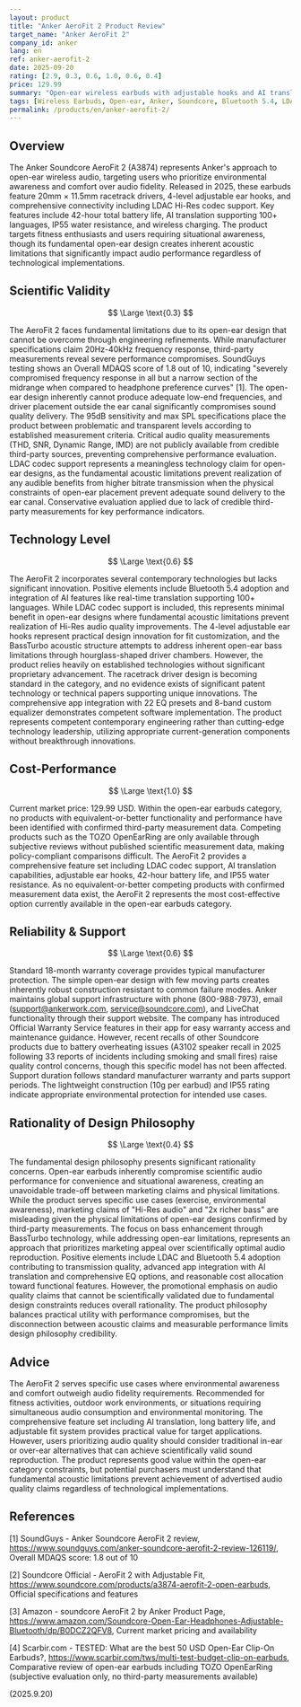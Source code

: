 ```yaml
---
layout: product
title: "Anker AeroFit 2 Product Review"
target_name: "Anker AeroFit 2"
company_id: anker
lang: en
ref: anker-aerofit-2
date: 2025-09-20
rating: [2.9, 0.3, 0.6, 1.0, 0.6, 0.4]
price: 129.99
summary: "Open-ear wireless earbuds with adjustable hooks and AI translation features, fundamentally compromised by open-ear design limitations that prevent scientifically valid audio performance despite comprehensive feature set"
tags: [Wireless Earbuds, Open-ear, Anker, Soundcore, Bluetooth 5.4, LDAC, AI Translation]
permalink: /products/en/anker-aerofit-2/
---
```


## Overview

The Anker Soundcore AeroFit 2 (A3874) represents Anker's approach to open-ear wireless audio, targeting users who prioritize environmental awareness and comfort over audio fidelity. Released in 2025, these earbuds feature 20mm × 11.5mm racetrack drivers, 4-level adjustable ear hooks, and comprehensive connectivity including LDAC Hi-Res codec support. Key features include 42-hour total battery life, AI translation supporting 100+ languages, IP55 water resistance, and wireless charging. The product targets fitness enthusiasts and users requiring situational awareness, though its fundamental open-ear design creates inherent acoustic limitations that significantly impact audio performance regardless of technological implementations.

## Scientific Validity

$$ \Large \text{0.3} $$

The AeroFit 2 faces fundamental limitations due to its open-ear design that cannot be overcome through engineering refinements. While manufacturer specifications claim 20Hz-40kHz frequency response, third-party measurements reveal severe performance compromises. SoundGuys testing shows an Overall MDAQS score of 1.8 out of 10, indicating "severely compromised frequency response in all but a narrow section of the midrange when compared to headphone preference curves" [1]. The open-ear design inherently cannot produce adequate low-end frequencies, and driver placement outside the ear canal significantly compromises sound quality delivery. The 95dB sensitivity and max SPL specifications place the product between problematic and transparent levels according to established measurement criteria. Critical audio quality measurements (THD, SNR, Dynamic Range, IMD) are not publicly available from credible third-party sources, preventing comprehensive performance evaluation. LDAC codec support represents a meaningless technology claim for open-ear designs, as the fundamental acoustic limitations prevent realization of any audible benefits from higher bitrate transmission when the physical constraints of open-ear placement prevent adequate sound delivery to the ear canal. Conservative evaluation applied due to lack of credible third-party measurements for key performance indicators.

## Technology Level

$$ \Large \text{0.6} $$

The AeroFit 2 incorporates several contemporary technologies but lacks significant innovation. Positive elements include Bluetooth 5.4 adoption and integration of AI features like real-time translation supporting 100+ languages. While LDAC codec support is included, this represents minimal benefit in open-ear designs where fundamental acoustic limitations prevent realization of Hi-Res audio quality improvements. The 4-level adjustable ear hooks represent practical design innovation for fit customization, and the BassTurbo acoustic structure attempts to address inherent open-ear bass limitations through hourglass-shaped driver chambers. However, the product relies heavily on established technologies without significant proprietary advancement. The racetrack driver design is becoming standard in the category, and no evidence exists of significant patent technology or technical papers supporting unique innovations. The comprehensive app integration with 22 EQ presets and 8-band custom equalizer demonstrates competent software implementation. The product represents competent contemporary engineering rather than cutting-edge technology leadership, utilizing appropriate current-generation components without breakthrough innovations.

## Cost-Performance

$$ \Large \text{1.0} $$

Current market price: 129.99 USD. Within the open-ear earbuds category, no products with equivalent-or-better functionality and performance have been identified with confirmed third-party measurement data. Competing products such as the TOZO OpenEarRing are only available through subjective reviews without published scientific measurement data, making policy-compliant comparisons difficult. The AeroFit 2 provides a comprehensive feature set including LDAC codec support, AI translation capabilities, adjustable ear hooks, 42-hour battery life, and IP55 water resistance. As no equivalent-or-better competing products with confirmed measurement data exist, the AeroFit 2 represents the most cost-effective option currently available in the open-ear earbuds category.

## Reliability & Support

$$ \Large \text{0.6} $$

Standard 18-month warranty coverage provides typical manufacturer protection. The simple open-ear design with few moving parts creates inherently robust construction resistant to common failure modes. Anker maintains global support infrastructure with phone (800-988-7973), email (support@ankerwork.com, service@soundcore.com), and LiveChat functionality through their support website. The company has introduced Official Warranty Service features in their app for easy warranty access and maintenance guidance. However, recent recalls of other Soundcore products due to battery overheating issues (A3102 speaker recall in 2025 following 33 reports of incidents including smoking and small fires) raise quality control concerns, though this specific model has not been affected. Support duration follows standard manufacturer warranty and parts support periods. The lightweight construction (10g per earbud) and IP55 rating indicate appropriate environmental protection for intended use cases.

## Rationality of Design Philosophy

$$ \Large \text{0.4} $$

The fundamental design philosophy presents significant rationality concerns. Open-ear earbuds inherently compromise scientific audio performance for convenience and situational awareness, creating an unavoidable trade-off between marketing claims and physical limitations. While the product serves specific use cases (exercise, environmental awareness), marketing claims of "Hi-Res audio" and "2x richer bass" are misleading given the physical limitations of open-ear designs confirmed by third-party measurements. The focus on bass enhancement through BassTurbo technology, while addressing open-ear limitations, represents an approach that prioritizes marketing appeal over scientifically optimal audio reproduction. Positive elements include LDAC and Bluetooth 5.4 adoption contributing to transmission quality, advanced app integration with AI translation and comprehensive EQ options, and reasonable cost allocation toward functional features. However, the promotional emphasis on audio quality claims that cannot be scientifically validated due to fundamental design constraints reduces overall rationality. The product philosophy balances practical utility with performance compromises, but the disconnection between acoustic claims and measurable performance limits design philosophy credibility.

## Advice

The AeroFit 2 serves specific use cases where environmental awareness and comfort outweigh audio fidelity requirements. Recommended for fitness activities, outdoor work environments, or situations requiring simultaneous audio consumption and environmental monitoring. The comprehensive feature set including AI translation, long battery life, and adjustable fit system provides practical value for target applications. However, users prioritizing audio quality should consider traditional in-ear or over-ear alternatives that can achieve scientifically valid sound reproduction. The product represents good value within the open-ear category constraints, but potential purchasers must understand that fundamental acoustic limitations prevent achievement of advertised audio quality claims regardless of technological implementations.

## References

[1] SoundGuys - Anker Soundcore AeroFit 2 review, https://www.soundguys.com/anker-soundcore-aerofit-2-review-126119/, Overall MDAQS score: 1.8 out of 10

[2] Soundcore Official - AeroFit 2 with Adjustable Fit, https://www.soundcore.com/products/a3874-aerofit-2-open-earbuds, Official specifications and features

[3] Amazon - soundcore AeroFit 2 by Anker Product Page, https://www.amazon.com/Soundcore-Open-Ear-Headphones-Adjustable-Bluetooth/dp/B0DCZ2QFV8, Current market pricing and availability

[4] Scarbir.com - TESTED: What are the best 50 USD Open-Ear Clip-On Earbuds?, https://www.scarbir.com/tws/multi-test-budget-clip-on-earbuds, Comparative review of open-ear earbuds including TOZO OpenEarRing (subjective evaluation only, no third-party measurements available)

(2025.9.20)